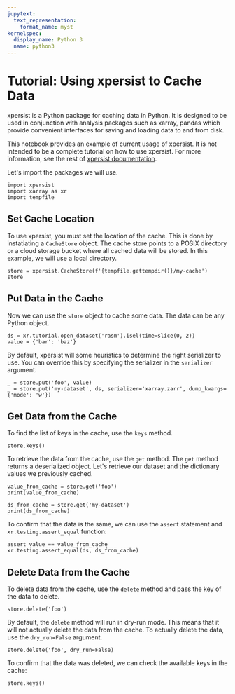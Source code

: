 ```yaml
---
jupytext:
  text_representation:
    format_name: myst
kernelspec:
  display_name: Python 3
  name: python3
---
```


# Tutorial: Using xpersist to Cache Data

xpersist is a Python package for caching data in Python. It is designed to be used in conjunction with analysis packages such as xarray, pandas which provide convenient interfaces for saving and loading data to and from disk.

This notebook provides an example of current usage of xpersist. It is not intended to be a complete tutorial on how to use xpersist. For more information, see the rest of [xpersist documentation](https://xpersist.readthedocs.io/en/latest/).

Let's import the packages we will use.

```{code-cell} ipython3
import xpersist
import xarray as xr
import tempfile
```

## Set Cache Location

To use xpersist, you must set the location of the cache. This is done by instatiating a `CacheStore` object. The cache store points to a POSIX directory or a cloud storage bucket where all cached data will be stored. In this example, we will use a local directory.

```{code-cell} ipython3
store = xpersist.CacheStore(f'{tempfile.gettempdir()}/my-cache')
store
```

## Put Data in the Cache

Now we can use the `store` object to cache some data. The data can be any Python object.

```{code-cell} ipython3
ds = xr.tutorial.open_dataset('rasm').isel(time=slice(0, 2))
value = {'bar': 'baz'}
```

By default, xpersist will some heuristics to determine the right serializer to use. You can override this by specifying the serializer in the `serializer` argument.

```{code-cell} ipython3
_ = store.put('foo', value)
_ = store.put('my-dataset', ds, serializer='xarray.zarr', dump_kwargs={'mode': 'w'})
```

## Get Data from the Cache

To find the list of keys in the cache, use the `keys` method.

```{code-cell} ipython3
store.keys()
```

To retrieve the data from the cache, use the `get` method. The `get` method returns a deserialized object. Let's retrieve our dataset and the dictionary values we previously cached.

```{code-cell} ipython3
value_from_cache = store.get('foo')
print(value_from_cache)
```

```{code-cell} ipython3
ds_from_cache = store.get('my-dataset')
print(ds_from_cache)
```

To confirm that the data is the same, we can use the `assert` statement and `xr.testing.assert_equal` function:

```{code-cell} ipython3
assert value == value_from_cache
xr.testing.assert_equal(ds, ds_from_cache)
```

## Delete Data from the Cache

To delete data from the cache, use the `delete` method and pass the key of the data to delete.

```{code-cell} ipython3
store.delete('foo')
```

By default, the `delete` method will run in dry-run mode. This means that it will not actually delete the data from the cache. To actually delete the data, use the `dry_run=False` argument.

```{code-cell} ipython3
store.delete('foo', dry_run=False)
```

To confirm that the data was deleted, we can check the available keys in the cache:

```{code-cell} ipython3
store.keys()
```

